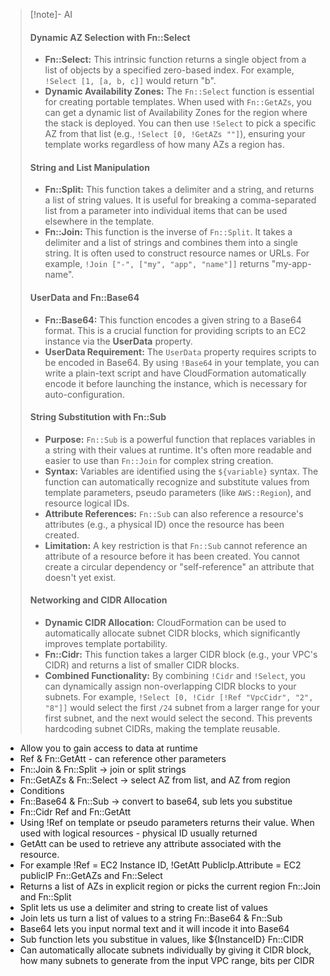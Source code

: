 > [!note]- AI
> #### Dynamic AZ Selection with Fn::Select
> - **Fn::Select:** This intrinsic function returns a single object from a list of objects by a specified zero-based index. For example, `!Select [1, [a, b, c]]` would return "b".
> - **Dynamic Availability Zones:** The `Fn::Select` function is essential for creating portable templates. When used with `Fn::GetAZs`, you can get a dynamic list of Availability Zones for the region where the stack is deployed. You can then use `!Select` to pick a specific AZ from that list (e.g., `!Select [0, !GetAZs ""]`), ensuring your template works regardless of how many AZs a region has.
> #### String and List Manipulation
> - **Fn::Split:** This function takes a delimiter and a string, and returns a list of string values. It is useful for breaking a comma-separated list from a parameter into individual items that can be used elsewhere in the template.
> - **Fn::Join:** This function is the inverse of `Fn::Split`. It takes a delimiter and a list of strings and combines them into a single string. It is often used to construct resource names or URLs. For example, `!Join ["-", ["my", "app", "name"]]` returns "my-app-name".
> #### UserData and Fn::Base64
> - **Fn::Base64:** This function encodes a given string to a Base64 format. This is a crucial function for providing scripts to an EC2 instance via the **UserData** property.
> - **UserData Requirement:** The `UserData` property requires scripts to be encoded in Base64. By using `!Base64` in your template, you can write a plain-text script and have CloudFormation automatically encode it before launching the instance, which is necessary for auto-configuration.
> #### String Substitution with Fn::Sub
> - **Purpose:** `Fn::Sub` is a powerful function that replaces variables in a string with their values at runtime. It's often more readable and easier to use than `Fn::Join` for complex string creation.
> - **Syntax:** Variables are identified using the `${variable}` syntax. The function can automatically recognize and substitute values from template parameters, pseudo parameters (like `AWS::Region`), and resource logical IDs.
> - **Attribute References:** `Fn::Sub` can also reference a resource's attributes (e.g., a physical ID) once the resource has been created.
> - **Limitation:** A key restriction is that `Fn::Sub` cannot reference an attribute of a resource before it has been created. You cannot create a circular dependency or "self-reference" an attribute that doesn't yet exist.
> #### Networking and CIDR Allocation
> - **Dynamic CIDR Allocation:** CloudFormation can be used to automatically allocate subnet CIDR blocks, which significantly improves template portability.
> - **Fn::Cidr:** This function takes a larger CIDR block (e.g., your VPC's CIDR) and returns a list of smaller CIDR blocks.
> - **Combined Functionality:** By combining `!Cidr` and `!Select`, you can dynamically assign non-overlapping CIDR blocks to your subnets. For example, `!Select [0, !Cidr [!Ref "VpcCidr", "2", "8"]]` would select the first `/24` subnet from a larger range for your first subnet, and the next would select the second. This prevents hardcoding subnet CIDRs, making the template reusable.

- Allow you to gain access to data at runtime
- Ref & Fn::GetAtt - can reference other parameters
- Fn::Join & Fn::Split -> join or split strings
- Fn::GetAZs & Fn::Select -> select AZ from list, and AZ from region
- Conditions
- Fn::Base64 & Fn::Sub -> convert to base64, sub lets you substitue
- Fn::Cidr
Ref and Fn::GetAtt
- Using !Ref on template or pseudo parameters returns their value. When used with logical resources - physical ID usually returned
- GetAtt can be used to retrieve any attribute associated with the resource.
- For example !Ref = EC2 Instance ID, !GetAtt PublicIp.Attribute = EC2 publicIP
Fn::GetAZs and Fn::Select
- Returns a list of AZs in explicit region or picks the current region
Fn::Join and Fn::Split
- Split lets us use a delimiter and string to create list of values
- Join lets us turn a list of values to a string
Fn::Base64 & Fn::Sub
- Base64 lets you input normal text and it will incode it into Base64
- Sub function lets you substitue in values, like ${InstanceID}
Fn::CIDR
- Can automatically allocate subnets individually by giving it CIDR block, how many subnets to generate from the input VPC range, bits per CIDR